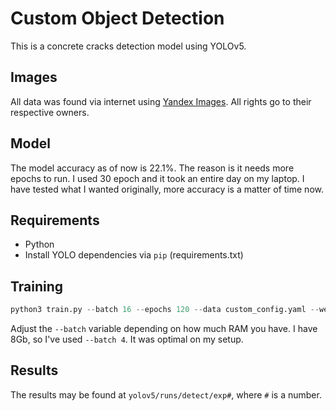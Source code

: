 # Custom Object Detection
This is a concrete cracks detection model using YOLOv5. 

## Images
All data was found via internet using [Yandex Images](https://yandex.ru/images/). All rights go to their respective owners.

## Model
The model accuracy as of now is 22.1%. The reason is it needs more epochs to run. I used 30 epoch and it took an entire day on my laptop. I have tested what I wanted originally, more accuracy is a matter of time now.  

## Requirements
* Python
* Install YOLO dependencies via `pip` (requirements.txt)

## Training
```Python
python3 train.py --batch 16 --epochs 120 --data custom_config.yaml --weights yolov5x.pt --nosave --cache 
```
Adjust the `--batch` variable depending on how much RAM you have. I have 8Gb, so I've used `--batch 4`. It was optimal on my setup. 

## Results
The results may be found at `yolov5/runs/detect/exp#`, where `#` is a number.










